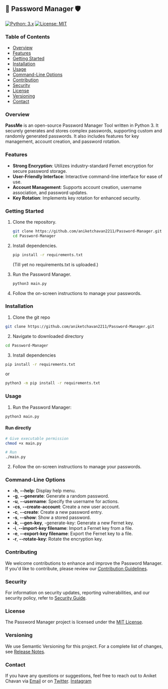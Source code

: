 ## 🔐 Password Manager 🛡️

[![Python: 3.x](https://img.shields.io/badge/Python-3.x-blue.svg)](https://www.python.org/)
[![License: MIT](https://img.shields.io/badge/License-MIT-yellow.svg)](https://opensource.org/licenses/MIT)


### Table of Contents

- [Overview](#overview)
- [Features](#features)
- [Getting Started](#getting-started)
- [Installation](#installation)
- [Usage](#usage)
- [Command-Line Options](#command-line-options)
- [Contribution](#contributing) 
- [Security](#security) 
- [License](#license) 
- [Versioning](#versioning)
- [Contact](#contact)


### Overview

**PassMe** is an open-source Password Manager Tool written in Python 3. It securely generates and stores complex passwords, supporting custom and randomly generated passwords. It also includes features for key management, account creation, and password rotation.

### Features
- **Strong Encryption**: Utilizes industry-standard Fernet encryption for secure password storage.
- **User-Friendly Interface**: Interactive command-line interface for ease of use.
- **Account Management**: Supports account creation, username association, and password updates.
- **Key Rotation**: Implements key rotation for enhanced security.

### Getting Started

1. Clone the repository.

    ```bash
    git clone https://github.com/aniketchavan2211/Password-Manager.git
    cd Password-Manager
    ```

2. Install dependencies.

    ```bash
    pip install -r requirements.txt
    ```
   (Till yet no requirements.txt is uploaded.)

3. Run the Password Manager.

    ```bash
    python3 main.py
    ```

4. Follow the on-screen instructions to manage your passwords.


### Installation 
1. Clone the git repo 

```bash
git clone https://github.com/aniketchavan2211/Password-Manager.git
```

2. Navigate to downloaded directory 

```bash
cd Password-Manager
```

3. Install dependencies

```bash
pip install -r requirements.txt
```

or 

```bash
python3 -m pip install -r requirements.txt 
```

### Usage

1. Run the Password Manager: 

```bash
python3 main.py
```

#### Run directly
```bash
# Give executable permission
chmod +x main.py

# Run
./main.py
```

2. Follow the on-screen instructions to manage your passwords.

### Command-Line Options

- **-h**, **--help**: Display help menu.
- **-g**, **--generate**: Generate a random password.
- **-u**, **--username**: Specify the username for actions.
- **-cs**, **--create-account**: Create a new user account.
- **-c**, **--create**: Create a new password entry.
- **-s**, **--show**: Show a stored password.
- **-k**, **--gen-key**, -generate-key: Generate a new Fernet key.
- **-i**, **--import-key filename**: Import a Fernet key from a file.
- **-e**, **--export-key filename**: Export the Fernet key to a file.
- **-r**, **--rotate-key**: Rotate the encryption key.

### Contributing

We welcome contributions to enhance and improve the Password Manager. If you'd like to contribute, please review our [Contribution Guidelines](CONTRIBUTING.md).

### Security

For information on security updates, reporting vulnerabilities, and our security policy, refer to [Security Guide](SECURITY.md).

### License

The Password Manager project is licensed under the [MIT License](LICENSE).

### Versioning

We use Semantic Versioning for this project. For a complete list of changes, see [Release Notes](CHANGELOG.md).


### Contact

If you have any questions or suggestions, feel free to reach out to Aniket Chavan via [Email](mailto:aniketchavan2211@gmail.com) or on [Twitter](https://twitter.com/Aniket86002211).
[Instagram](https://instagram.com/aniket_chavan_2211)
